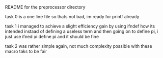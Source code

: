 README for the preprocessor directory

task 0 is a one line file so thats not bad, im ready for printf already

task 1 i managed to achieve a slight efficiency gain by using ifndef how its intended instaad of defining a useless term and then going on to define pi, i just use ifned pi define pi and it should be fine

task 2 was rather simple again, not much complexity possible with these macro taks to be fair